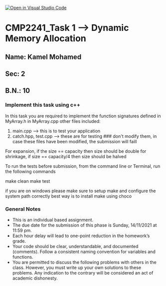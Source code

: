 [![Open in Visual Studio Code](https://classroom.github.com/assets/open-in-vscode-f059dc9a6f8d3a56e377f745f24479a46679e63a5d9fe6f495e02850cd0d8118.svg)](https://classroom.github.com/online_ide?assignment_repo_id=6255401&assignment_repo_type=AssignmentRepo)
# CMP2241_Task 1 --> Dynamic Memory Allocation

## Name: Kamel Mohamed
## Sec: 2
## B.N.: 10


### Implement this task using c++
In this task you are required to implement the function signatures defined in MyArray.h in MyArray.cpp
other files included:
1. main.cpp --> this is to test your application
2. catch.hpp, test.cpp --> these are for testing ### don't modify them, in case these files have been modified, the submission will faill

For expansion, if the size == capacity then size should be double
for shrinkage, if size == capacity/4 then size should be halved

To run the tests before submission, from the command line or Terminal, run the following commands

make clean
make test

if you are on windows please make sure to setup make and configure the system path correctly
best way is to install make using choco


### General Notes
- This is an individual based assignment.
- The due date for the submission of this phase is Sunday, 14/11/2021 at 11:59 pm.
- Each hour delay will lead to one-point reduction in the homework’s grade.
- Your code should be clear, understandable, and documented (comments). Follow a consistent naming convention for variables and functions.
- You are permitted to discuss the following problems with others in the class. However, you must write up your own solutions to these problems. Any indication to the contrary will be considered an act of academic dishonesty. 
